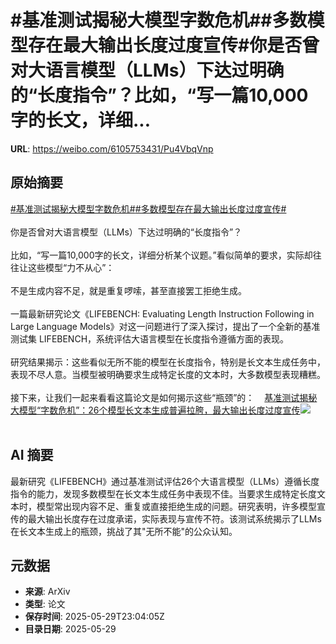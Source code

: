 # #基准测试揭秘大模型字数危机##多数模型存在最大输出长度过度宣传#你是否曾对大语言模型（LLMs）下达过明确的“长度指令”？比如，“写一篇10,000字的长文，详细...

**URL**: https://weibo.com/6105753431/Pu4VbqVnp

## 原始摘要

<a href="https://m.weibo.cn/search?containerid=231522type%3D1%26t%3D10%26q%3D%23%E5%9F%BA%E5%87%86%E6%B5%8B%E8%AF%95%E6%8F%AD%E7%A7%98%E5%A4%A7%E6%A8%A1%E5%9E%8B%E5%AD%97%E6%95%B0%E5%8D%B1%E6%9C%BA%23&amp;extparam=%23%E5%9F%BA%E5%87%86%E6%B5%8B%E8%AF%95%E6%8F%AD%E7%A7%98%E5%A4%A7%E6%A8%A1%E5%9E%8B%E5%AD%97%E6%95%B0%E5%8D%B1%E6%9C%BA%23" data-hide=""><span class="surl-text">#基准测试揭秘大模型字数危机#</span></a><a href="https://m.weibo.cn/search?containerid=231522type%3D1%26t%3D10%26q%3D%23%E5%A4%9A%E6%95%B0%E6%A8%A1%E5%9E%8B%E5%AD%98%E5%9C%A8%E6%9C%80%E5%A4%A7%E8%BE%93%E5%87%BA%E9%95%BF%E5%BA%A6%E8%BF%87%E5%BA%A6%E5%AE%A3%E4%BC%A0%23&amp;extparam=%23%E5%A4%9A%E6%95%B0%E6%A8%A1%E5%9E%8B%E5%AD%98%E5%9C%A8%E6%9C%80%E5%A4%A7%E8%BE%93%E5%87%BA%E9%95%BF%E5%BA%A6%E8%BF%87%E5%BA%A6%E5%AE%A3%E4%BC%A0%23" data-hide=""><span class="surl-text">#多数模型存在最大输出长度过度宣传#</span></a><br><br>你是否曾对大语言模型（LLMs）下达过明确的“长度指令”？<br><br>比如，“写一篇10,000字的长文，详细分析某个议题。”看似简单的要求，实际却往往让这些模型“力不从心”：<br><br>不是生成内容不足，就是重复啰嗦，甚至直接罢工拒绝生成。<br><br>一篇最新研究论文《LIFEBENCH: Evaluating Length Instruction Following in Large Language Models》对这一问题进行了深入探讨，提出了一个全新的基准测试集 LIFEBENCH，系统评估大语言模型在长度指令遵循方面的表现。<br><br>研究结果揭示：这些看似无所不能的模型在长度指令，特别是长文本生成任务中，表现不尽人意。当模型被明确要求生成特定长度的文本时，大多数模型表现糟糕。<br><br>接下来，让我们一起来看看这篇论文是如何揭示这些“瓶颈”的：<a href="https://weibo.cn/sinaurl?u=https%3A%2F%2Fmp.weixin.qq.com%2Fs%2FVE-3UCGJrHQ3feBga7svzA" data-hide=""><span class="url-icon"><img style="width: 1rem;height: 1rem" src="https://h5.sinaimg.cn/upload/2015/09/25/3/timeline_card_small_web_default.png" referrerpolicy="no-referrer"></span><span class="surl-text">基准测试揭秘大模型“字数危机”：26个模型长文本生成普遍拉胯，最大输出长度过度宣传</span></a><img style="" src="https://tvax3.sinaimg.cn/large/006Fd7o3gy1i1wh8b7xmcj30wa0bagoq.jpg" referrerpolicy="no-referrer"><br><br>

## AI 摘要

最新研究《LIFEBENCH》通过基准测试评估26个大语言模型（LLMs）遵循长度指令的能力，发现多数模型在长文本生成任务中表现不佳。当要求生成特定长度文本时，模型常出现内容不足、重复或直接拒绝生成的问题。研究表明，许多模型宣传的最大输出长度存在过度承诺，实际表现与宣传不符。该测试系统揭示了LLMs在长文本生成上的瓶颈，挑战了其"无所不能"的公众认知。

## 元数据

- **来源**: ArXiv
- **类型**: 论文
- **保存时间**: 2025-05-29T23:04:05Z
- **目录日期**: 2025-05-29
